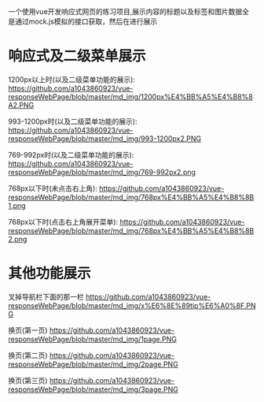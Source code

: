 一个使用vue开发响应式网页的练习项目,展示内容的标题以及标签和图片数据全是通过mock.js模拟的接口获取，然后在进行展示

# 响应式及二级菜单展示
1200px以上时(以及二级菜单功能的展示):
https://github.com/a1043860923/vue-responseWebPage/blob/master/md_img/1200px%E4%BB%A5%E4%B8%8A2.PNG

993-1200px时(以及二级菜单功能的展示):
https://github.com/a1043860923/vue-responseWebPage/blob/master/md_img/993-1200px2.PNG

769-992px时(以及二级菜单功能的展示):
https://github.com/a1043860923/vue-responseWebPage/blob/master/md_img/769-992px2.png

768px以下时(未点击右上角):
https://github.com/a1043860923/vue-responseWebPage/blob/master/md_img/768px%E4%BB%A5%E4%B8%8B1.png

768px以下时(点击右上角展开菜单):
https://github.com/a1043860923/vue-responseWebPage/blob/master/md_img/768px%E4%BB%A5%E4%B8%8B2.png

# 其他功能展示
叉掉导航栏下面的那一栏
https://github.com/a1043860923/vue-responseWebPage/blob/master/md_img/x%E6%8E%89tip%E6%A0%8F.PNG

换页(第一页)
https://github.com/a1043860923/vue-responseWebPage/blob/master/md_img/1page.PNG

换页(第二页)
https://github.com/a1043860923/vue-responseWebPage/blob/master/md_img/2page.PNG

换页(第三页)
https://github.com/a1043860923/vue-responseWebPage/blob/master/md_img/3page.PNG
